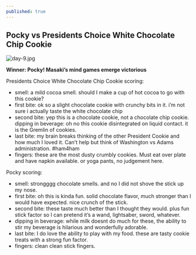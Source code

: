 ```yaml
---
published: true
---
```

## Pocky vs Presidents Choice White Chocolate Chip Cookie

![day-9.jpg]({{site.baseurl}}/media/day-9.jpg)

**Winner: Pocky! Masaki’s mind games emerge victorious**

Presidents Choice White Chocolate Chip Cookie scoring:
- smell:  a mild cocoa smell. should I make a cup of hot cocoa to go with this cookie?
- first bite: ok so a slight chocolate cookie with crunchy bits in it. i’m not sure i actually taste the white chocolate chip
- second bite: yep this is a chocolate cookie, not a chocolate chip cookie.
dipping in beverage: oh no this cookie disintegrated on liquid contact. it is the Gremlin of cookies.
- last bite: my brain breaks thinking of the other President Cookie and how much I loved it. Can’t help but think of Washington vs Adams administration. #ham4ham
- fingers: these are the most dusty crumbly cookies. Must eat over plate and have napkin available. or yoga pants, no judgement here.

Pocky scoring:
- smell:  strongggg chocolate smells. and no I did not shove the stick up my nose.
- first bite:  oh this is kinda fun. solid chocolate flavor, much stronger than I would have expected. nice crunch of the stick.
- second bite: these taste much better than I thought they would. plus fun stick factor so I can pretend it’s a wand, lightsaber, sword, whatever.
- dipping in beverage: while milk doesnt do much for these, the ability to stir my beverage is hilarious and wonderfully adorable.
- last bite: I do love the ability to play with my food. these are tasty cookie treats with a strong fun factor.
- fingers: clean clean stick fingers.
